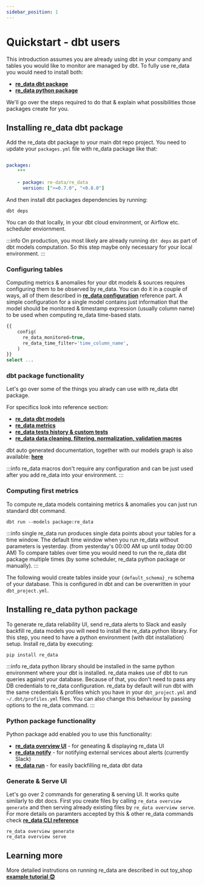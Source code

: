 ```yaml
---
sidebar_position: 1
---
```


# Quickstart - dbt users

This introduction assumes you are already using dbt in your company and tables you would like to monitor are managed by dbt.
To fully use re_data you would need to install both:
  -  **[re_data dbt package](#installing-re_data-dbt-package)**
  -  **[re_data python package](#installing-re_data-python-package)**

We'll go over the steps required to do that & explain what possibilities those packages create for you.

## Installing re_data dbt package

Add the re_data dbt package to your main dbt repo project.
You need to update your `packages.yml` file with re_data package like that:

```yml title="packages.yml"

packages:
    ***
    
    - package: re-data/re_data
      version: [">=0.7.0", "<0.8.0"]

```

And then install dbt packages dependencies by running:

```
dbt deps
```

You can do that locally, in your dbt cloud environment, or Airflow etc. scheduler enviornment.

:::info
On production, you most likely are already running `dbt deps` as part of dbt models computation. So this step maybe only necessary for your local environment.
:::

### Configuring tables

Computing metrics & anomalies for your dbt models & sources requires configuring them to be observed by re_data. You can do it in a couple of ways, all of them described in **[re_data configuration](/docs/reference/config)** reference part. A simple configuration for a single model contains just information that the model should be monitored & timestamp expression (usually column name) to be used when computing re_data time-based stats.

```sql title="<model_name>.sql"
{{
    config(
      re_data_monitored=true,
      re_data_time_filter='time_column_name',
    )
}}
select ...
```

### dbt package functionality

Let's go over some of the things you alrady can use with re_data dbt package.

For specifics look into reference section:
 - **[re_data dbt models](/docs/reference/models)**
 - **[re_data metrics](/docs/reference/metrics/overview_metric)**
 - **[re_data tests history & custom tests](/docs/reference/tests/history)**
 - **[re_data data cleaning, filtering, normalization, validation macros](/docs/reference/macros/data_cleaning)**

dbt auto generated documentation, together with our models graph is also available: **[here](https://re-data.github.io/dbt-re-data/#!/model/model.re_data.re_data_monitored)**

:::info
re_data macros don't require any configuration and can be just used after you add re_data into your environment.
:::

### Computing first metrics

To compute re_data models containing metrics & anomalies you can just run standard dbt command.

```
dbt run --models package:re_data
```
:::info
single re_data run produces single data points about your tables for a time window. The default time window when you run re_data without parameters is yesterday. (from yesterday's 00:00 AM up until today 00:00 AM) To compare tables over time you would need to run the re_data dbt package multiple times (by some scheduler, re_data python package or manually).
:::

The following would create tables inside your `{default_schema}_re` schema of your database. This is configured in dbt and can be overwritten in your `dbt_project.yml`.

## Installing re_data python package

To generate re_data reliability UI, send re_data alerts to Slack and easily backfill re_data models you will need to install the re_data python library. For this step, you need to have a python environment (with dbt installation) setup. Install re_data by executing:

```
pip install re_data
```

:::info
re_data python library should be installed in the same python environment where your dbt is installed. re_data makes use of dbt to run queries against your database. Because of that, you don't need to pass any DB credentials to re_data configuration. re_data by default will run dbt with the same credentials & profiles which you have in your `dbt_project.yml` and `~/.dbt/profiles.yml` files. You can also change this behaviour by passing options to the re_data command.
:::

### Python package functionality

Python package add enabled you to use this functionality:
 - **[re_data overview UI](/docs/reference/cli/overview)** - for geneating & displaying re_data UI
 - **[re_data notify](/docs/reference/cli/notify)** - for notifying external services about alerts (currently Slack)
 - **[re_data run](/docs/reference/cli/run)** - for easily backfilling re_data dbt data

### Generate & Serve UI

Let's go over 2 commands for generating & serving UI. It works quite similarly to dbt docs. First you create files by calling `re_data overview generate` and then serving already existing files by `re_data overview serve`. For more details on paramters accepted by this & other re_data commands check **[re_data CLI reference](/docs/reference/cli/overview)**

```
re_data overview generate
re_data overview serve
```

## Learning more

More detailed instrutions on running re_data are described in out toy_shop **[example tutorial 😊](/docs/getting_started/toy_shop/toy_shop_data)** 